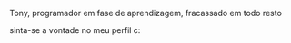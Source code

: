 Tony, programador em fase de aprendizagem, fracassado em todo resto

sinta-se a vontade no meu perfil c: